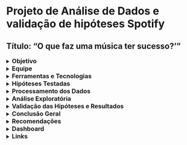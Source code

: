# Projeto de Análise de Dados e validação de hipóteses Spotify

## Título: “O que faz uma música ter sucesso?’”

  <details>
  <summary><strong style="font-size: 16px;">Objetivo</strong></summary> 

Analisar dados do Spotify para validar hipóteses levantadas por uma gravadora sobre os fatores que influenciam o sucesso de uma música, com base no número de streams, e fornecer insights estratégicos para decisões de lançamento.

  </details>
  
  <details>
  <summary><strong style="font-size: 16px;">Equipe</strong></summary>
      
- Cassia Silva
- Vanessa Santana

  </details>
  
  <details>
  <summary><strong style="font-size: 16px;">Ferramentas e Tecnologias</strong></summary>
  
  - Google BigQuery
  - SQL
  - Power BI
  - (Python)

  </details>
  
  <details>
  <summary><strong style="font-size: 16px;">Hipóteses Testadas</strong></summary>
  
1. Músicas com BPM mais alto geram mais streams.
2. Músicas populares no Spotify tendem a se comportar de forma semelhante em outras plataformas.
3. A presença em mais playlists está relacionada a um maior número de streams.
4. Artistas com mais músicas disponíveis tendem a ter mais streams.
5. As características técnicas da música influenciam diretamente o número de streams.

  </details>
  
  <details>
  <summary><strong style="font-size: 16px;">Processamento dos Dados</strong></summary>

## 📥 Processamento dos Dados

Descrição das etapas realizadas para preparar os dados para análise.

### 1. Importação da Base

Utilizamos o ambiente **Google BigQuery** para carregar as tabelas de dados.

- **Projeto BigQuery:** `validacaohipotesesprojeto02`
- **Dataset:** `spotify`
- **Tabelas carregadas:**
    - `competition`
    - `technical_info`
    - `track_spotify`

### 2. Tratamento de Dados

As etapas de tratamento foram realizadas utilizando **SQL** dentro do ambiente Google BigQuery.

- **Dados Nulos:** Substituição de valores nulos (`IS NULL`, `COUNT`). Exemplo: `in_shazam_charts` com nulos substituídos por 0.
  - `technical_info` foi encontrado 95 resultados nulos.
  - `track_spotify` foi encontrado 50 resultados nulos.
- **Dados Duplicados:** Foram identificados com `GROUP BY` + `HAVING COUNT(*) > 1` e tratados com média dos registros duplicados.
  - Na tabela `competition`, foram encontrados 4 resultados duplicados.
- **Exclusão de Variáveis Fora do Escopo:** Como `key` e `mode`.
- **Padronização de Valores Textuais:** Uso de funções SQL como `REGEXP_REPLACE`, `UPPER` e `LOWER`.
- **Correção de Erros:** Um `track_id` com valor inválido de `streams` foi corrigido com base na média da variável.
- **Conversão de Tipos:** Uso da função SQL `SAFE_CAST` para transformar variáveis como `streams` de string para inteiro.

### 3. Criação de Novas Variáveis

Novas variáveis foram criadas utilizando **SQL** no Google BigQuery.

- `release_date` = `DATE(CONCAT(year, '-', month, '-', day))`
- `total_playlists` = soma das playlists nas plataformas Spotify, Deezer e Apple Music

### 4. Views Auxiliares

Views auxiliares foram criadas para organizar o processo de ETL e consolidar a base final, utilizando **SQL** no Google BigQuery.

- `competition_nova`
- `technical_info_nova`
- `track_spotify_nova`
- `base_unificada` (final consolidada com `LEFT JOIN`)
- `total_artista` (view auxiliar para contabilizar músicas por artista)

  </details>
  
  <details>
  <summary><strong style="font-size: 16px;">Análise Exploratória</strong></summary>

A análise exploratória foi realizada utilizando **Python** para algumas visualizações (como histogramas) e **SQL** para agregações, com a visualização final dos gráficos em **Power BI**.

### Análises Realizadas

- Distribuição de `streams` por artista e por ano.
- Médias e medianas de `streams` e presença em playlists.
- Histogramas com **Python**.
- Gráficos de linha e dispersão com **Power BI**.

### Quartis e Classificações Criadas

As variáveis numéricas foram categorizadas em quartis e classificações utilizando **SQL** no Google BigQuery, empregando funções como `PERCENTILE_CONT`, `CROSS JOIN` e `CASE WHEN`.

| Variável           | Classificação (Quartil)        |
| :----------------- | :----------------------------- |
| `streams_corrigido` | "Muito baixo, Baixo, Alto, Muito alto" |
| `bpm`              | "Lento, Médio, Rápido"         |
| `danceability`     | "Baixa, Média, Alta"           |
| `valence`          | "Triste, Feliz"                |
| `energy`           | "Suave, Moderada, Alta"        |
| `acousticness`     | "Baixa, Média, Alta"           |
| `instrumentalness` | "Baixa, Média, Alta"           |
| `liveness`         | "Baixa, Média, Alta"           |
| `speechiness`      | "Fala pouco, Moderada, Fala muito" |

Essas variáveis de classificação foram criadas com `CASE WHEN` + `PERCENTILE_CONT`, possibilitando uma análise categórica mais visual e comparativa no Power BI.

  </details>
  
  <details>
  <summary><strong style="font-size: 16px;">Validação das Hipóteses e Resultados</strong></summary>
      
A validação das hipóteses envolveu o cálculo de correlações (realizado via **SQL** ou **Python**) e a análise visual dos dados em **Power BI**.

### 📌 Hipótese 1: Músicas com BPM mais altas fazem mais sucesso

- **Correlação entre BPM e Streams:** `-0.0028`
- **Interpretação:** Não houve correlação significativa entre o número de BPMs de uma música e sua quantidade de streams. A hipótese não foi confirmada.

### 📌 Hipótese 2: As músicas populares no Spotify também se destacam em outras plataformas

- **Correlação com Deezer:** `0.5851`
- **Correlação com Apple Music:** `0.7758`
- **Interpretação:** Há correlação forte, principalmente com o Apple Music, indicando que músicas bem-sucedidas no Spotify tendem a aparecer em playlists de outras plataformas. A hipótese foi confirmada.

### 📌 Hipótese 3: Músicas em mais playlists têm mais streams

- **Correlação com `total_playlists`:** `0.6225`
- **Interpretação:** Forte correlação positiva. Quanto mais playlists uma música está inserida, maior tende a ser o número de streams. A hipótese foi confirmada.

### 📌 Hipótese 4: Artistas com mais músicas têm mais streams

- **Correlação com `total_musicas_artista`:** `0.7787`
- **Interpretação:** Foi identificada uma correlação forte e positiva entre o número de músicas lançadas por um artista e o total de streams acumulados. Isso indica que artistas com maior volume de lançamentos tendem a obter mais streams, possivelmente devido à maior presença em plataformas e alcance de público. Essa evidência reforça que a constância e o volume de produção musical influenciam diretamente no sucesso em termos de audiência.

### 📌 Hipótese 5: Características técnicas influenciam o sucesso da música

- **Correlações:**
    - Valence: `-0.0411`
    - Danceability: `-0.1055`
    - Energy: `-0.0256`
- **Interpretação:** Embora as correlações individuais sejam fracas e negativas, a análise visual dos quartis e gráficos de dispersão no **Power BI** sugere uma tendência: músicas com maior danceability, positividade (valence) e energia tendem a ter um desempenho marginalmente melhor em streams. No entanto, essa relação não se confirma como uma correlação estatisticamente forte ou direta. Isso indica que essas características influenciam o sucesso musical de forma limitada, integrando um conjunto mais amplo de fatores, como marketing, inclusão em playlists e presença multiplataforma. A hipótese foi parcialmente confirmada, demonstrando que características técnicas contribuem para o sucesso, mas são secundárias em relação a fatores de visibilidade.

  </details>
  
  <details>
  <summary><strong style="font-size: 16px;">Conclusão Geral</strong></summary>

Dos cinco principais pontos analisados, três hipóteses foram confirmadas. A inclusão em playlists e a popularidade em outras plataformas mostraram-se fortemente correlacionadas com o desempenho de streams das músicas. As variáveis técnicas exibiram uma influência moderada nesse desempenho, sugerindo um papel secundário. Em contrapartida, não foi observada uma relação direta entre o BPM ou o número de músicas por artista e o sucesso em streams.

  </details>
  
  <details>
  <summary><strong style="font-size: 16px;">Recomendações</strong></summary>

- Investir em estratégias para inclusão em playlists populares no Spotify, Apple Music e Deezer.
- Avaliar campanhas de marketing alinhadas a faixas com características técnicas já validadas como potencialmente mais populares (alta danceability, valence e energy).
- Explorar combinações de características técnicas com estratégias de visibilidade para maximizar o sucesso de lançamentos futuros.

   </details>
  
  <details>
  <summary><strong style="font-size: 16px;">Dashboard</strong></summary>
    
  ![Image](https://github.com/user-attachments/assets/92b29431-3e9f-4a17-8adc-bbdfdf91954e)

  </details>
  
  <details>
  <summary><strong style="font-size: 16px;">Links</strong></summary>

 [Apresentação Google Slide](https://docs.google.com/presentation/d/1vzNds0b3ifMHkiMoM5ybMV7n6Hb_tPqs/edit?usp=sharing&ouid=117411998894801958154&rtpof=true&sd=true)

